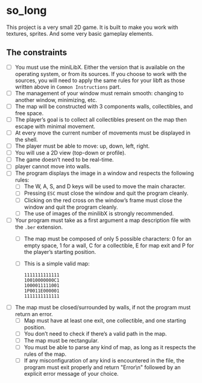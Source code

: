 # so_long

This project is a very small 2D game. It is built to make you work with textures, sprites. And some very basic gameplay elements.

## The constraints

* [ ] You must use the miniLibX. Either the version that is available on the operating system, or from its sources. If you choose to work with the sources, you will need to apply the same rules for your libft as those written above in `Common Instructions` part.
* [ ] The management of your window must remain smooth: changing to another window, minimizing, etc.
* [ ] The map will be constructed with 3 components walls, collectibles, and free space.
* [ ] The player’s goal is to collect all collectibles present on the map then escape with minimal movement.
* [ ] At every move the current number of movements must be displayed in the shell.
* [ ] The player must be able to move: up, down, left, right.
* [ ] You will use a 2D view (top-down or profile).
* [ ] The game doesn’t need to be real-time.
* [ ] player cannot move into walls.
* [ ] The program displays the image in a window and respects the following rules:
  * [ ] The W, A, S, and D keys will be used to move the main character.
  * [ ] Pressing `ESC` must close the window and quit the program cleanly.
  * [ ] Clicking on the red cross on the window’s frame must close the window and quit the program cleanly.
  * [ ] The use of images of the minilibX is strongly recommended.
* [ ] Your program must take as a first argument a map description file with the `.ber` extension.
  * [ ] The map must be composed of only 5 possible characters: 0 for an empty space, 1 for a wall, C for a collectible, E for map exit and P for the player’s starting position.
  * [ ] This is a simple valid map:

    ```ber
    1111111111111
    10010000000C1
    1000011111001
    1P0011E000001
    1111111111111
    ```

* [ ] The map must be closed/surrounded by walls, if not the program must return an error.
  * [ ] Map must have at least one exit, one collectible, and one starting position.
  * [ ] You don’t need to check if there’s a valid path in the map.
  * [ ] The map must be rectangular.
  * [ ] You must be able to parse any kind of map, as long as it respects the rules of the map.
  * [ ] If any misconfiguration of any kind is encountered in the file, the program must exit properly and return "Error\n" followed by an explicit error message of your choice.
